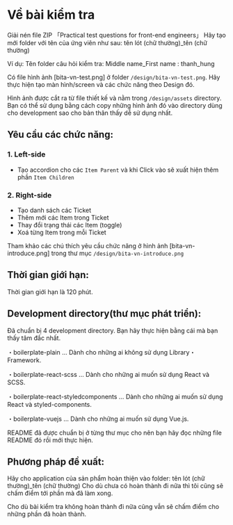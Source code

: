 # Về bài kiểm tra

Giải nén file ZIP 「Practical test questions for front-end engineers」
Hãy tạo mới folder với tên của ứng viên như sau: tên lót (chữ thường)_tên (chữ thường)

Ví dụ: Tên folder câu hỏi kiểm tra: Middle name_First name  :    thanh_hung

Có file hình ảnh [bita-vn-test.png] ở folder `/design/bita-vn-test.png`. Hãy thực hiện tạo màn hình/screen và các chức năng theo Design đó.

Hình ảnh được cắt ra từ file thiết kế và nằm trong `/design/assets` directory. Bạn có thể sử dụng bằng cách copy những hình ảnh đó vào directory dùng cho development sao cho bản thân thấy dễ sử dụng nhất.

## Yêu cầu các chức năng:
### 1. Left-side
- Tạo accordion cho các `Item Parent` và khi Click vào sẽ xuất hiện thêm phần `Item Children` 

### 2. Right-side
- Tạo danh sách các Ticket
- Thêm mới các Item trong Ticket
- Thay đổi trạng thái các Item (toggle)
- Xoá từng Item trong mỗi Ticket

Tham khảo các chú thích yêu cầu chức năng ở hình ảnh [bita-vn-introduce.png] trong thư mục `/design/bita-vn-introduce.png`

## Thời gian giới hạn:
Thời gian giới hạn là 120 phút.

## Development directory(thư mục phát triển):
Đã chuẩn bị 4 development directory. Bạn hãy thực hiện bằng cái mà bạn thấy tâm đắc nhất.

・boilerplate-plain … Dành cho những ai không sử dụng Library・Framework.

・boilerplate-react-scss … Dành cho những ai muốn sử dụng React và SCSS.

・boilerplate-react-styledcomponents … Dành cho những ai muốn sử dụng React và styled-components.

・boilerplate-vuejs … Dành cho những ai muốn sử dụng Vue.js.

README đã được chuẩn bị ở từng thư mục cho nên bạn hãy đọc những file README đó rồi mới thực hiện.

## Phương pháp đề xuất: 
Hãy cho application của sản phẩm hoàn thiện vào folder: tên lót (chữ thường)_tên (chữ thường)
Cho dù chưa có hoàn thành đi nữa thì tôi cũng sẽ chấm điểm tới phần mà đã làm xong.

Cho dù bài kiểm tra không hoàn thành đi nữa cũng vẫn sẽ chấm điểm cho những phần đã hoàn thành.
